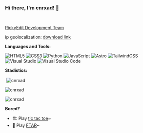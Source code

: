 ### Hi there, I'm [cnrxad!](https://cnrxad.github.io) 👋

<br />

[RickyEdit Development Team](https://github.com/Ricky-Bots)

ip geolocalization: [download link](https://github.com/cnrxad/IP-Info-Geolocalization)

**Languages and Tools:**  

![HTML5](https://img.shields.io/badge/html5-%23E34F26.svg?style=for-the-badge&logo=html5&logoColor=white)
![CSS3](https://img.shields.io/badge/css3-%231572B6.svg?style=for-the-badge&logo=css3&logoColor=white)
![Python](https://img.shields.io/badge/python-3670A0?style=for-the-badge&logo=python&logoColor=ffdd54)
![JavaScript](https://img.shields.io/badge/javascript-%23323330.svg?style=for-the-badge&logo=javascript&logoColor=%23F7DF1E)
![Astro](https://img.shields.io/badge/Astro-FF5D01.svg?style=for-the-badge&logo=Astro&logoColor=white)
![TailwindCSS](https://img.shields.io/badge/tailwindcss-%2338B2AC.svg?style=for-the-badge&logo=tailwind-css&logoColor=white)
![Visual Studio](https://img.shields.io/badge/Visual%20Studio-5C2D91.svg?style=for-the-badge&logo=visual-studio&logoColor=white)
![Visual Studio Code](https://img.shields.io/badge/Visual%20Studio%20Code-0078d7.svg?style=for-the-badge&logo=visual-studio-code&logoColor=white)

 **Stadistics:**

<p>&nbsp;<img align="center" src="https://github-readme-stats.vercel.app/api?username=cnrxad&show_icons=tru&locale=en" alt="cnrxad" /></p>

<p><img align="center" src="https://github-readme-streak-stats.herokuapp.com/?user=cnrxad&" alt="cnrxad" /></p>

<p><img align="center" src="https://github-readme-stats.vercel.app/api/top-langs?username=cnrxad&show_icons=true&locale=en&layout=compact" alt="cnrxad" /></p>

**Bored?**

- 🏗 Play [tic tac toe](https://cnrxad.github.io/tictactoe/)~
- 🐻 Play [FTAR](https://ftar.netlify.app)~
